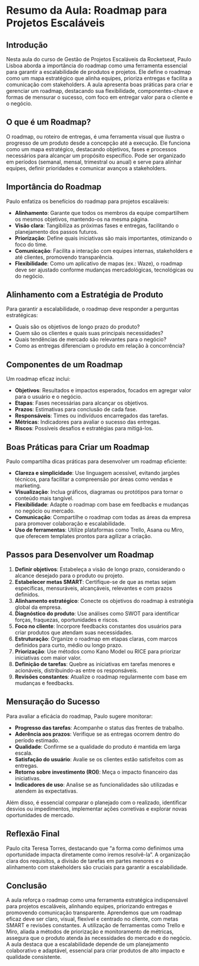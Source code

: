 # Resumo da Aula: Roadmap para Projetos Escaláveis

## Introdução
Nesta aula do curso de Gestão de Projetos Escaláveis da Rocketseat, Paulo Lisboa aborda a importância do roadmap como uma ferramenta essencial para garantir a escalabilidade de produtos e projetos. Ele define o roadmap como um mapa estratégico que alinha equipes, prioriza entregas e facilita a comunicação com stakeholders. A aula apresenta boas práticas para criar e gerenciar um roadmap, destacando sua flexibilidade, componentes-chave e formas de mensurar o sucesso, com foco em entregar valor para o cliente e o negócio.

## O que é um Roadmap?
O roadmap, ou roteiro de entregas, é uma ferramenta visual que ilustra o progresso de um produto desde a concepção até a execução. Ele funciona como um mapa estratégico, destacando objetivos, fases e processos necessários para alcançar um propósito específico. Pode ser organizado em períodos (semanal, mensal, trimestral ou anual) e serve para alinhar equipes, definir prioridades e comunicar avanços a stakeholders.

## Importância do Roadmap
Paulo enfatiza os benefícios do roadmap para projetos escaláveis:
- **Alinhamento**: Garante que todos os membros da equipe compartilhem os mesmos objetivos, mantendo-os na mesma página.
- **Visão clara**: Tangibiliza as próximas fases e entregas, facilitando o planejamento dos passos futuros.
- **Priorização**: Define quais iniciativas são mais importantes, otimizando o foco do time.
- **Comunicação**: Facilita a interação com equipes internas, stakeholders e até clientes, promovendo transparência.
- **Flexibilidade**: Como um aplicativo de mapas (ex.: Waze), o roadmap deve ser ajustado conforme mudanças mercadológicas, tecnológicas ou do negócio.

## Alinhamento com a Estratégia de Produto
Para garantir a escalabilidade, o roadmap deve responder a perguntas estratégicas:
- Quais são os objetivos de longo prazo do produto?
- Quem são os clientes e quais suas principais necessidades?
- Quais tendências de mercado são relevantes para o negócio?
- Como as entregas diferenciam o produto em relação à concorrência?

## Componentes de um Roadmap
Um roadmap eficaz inclui:
- **Objetivos**: Resultados e impactos esperados, focados em agregar valor para o usuário e o negócio.
- **Etapas**: Fases necessárias para alcançar os objetivos.
- **Prazos**: Estimativas para conclusão de cada fase.
- **Responsáveis**: Times ou indivíduos encarregados das tarefas.
- **Métricas**: Indicadores para avaliar o sucesso das entregas.
- **Riscos**: Possíveis desafios e estratégias para mitigá-los.

## Boas Práticas para Criar um Roadmap
Paulo compartilha dicas práticas para desenvolver um roadmap eficiente:
- **Clareza e simplicidade**: Use linguagem acessível, evitando jargões técnicos, para facilitar a compreensão por áreas como vendas e marketing.
- **Visualização**: Inclua gráficos, diagramas ou protótipos para tornar o conteúdo mais tangível.
- **Flexibilidade**: Adapte o roadmap com base em feedbacks e mudanças no negócio ou mercado.
- **Comunicação**: Compartilhe o roadmap com todas as áreas da empresa para promover colaboração e escalabilidade.
- **Uso de ferramentas**: Utilize plataformas como Trello, Asana ou Miro, que oferecem templates prontos para agilizar a criação.

## Passos para Desenvolver um Roadmap
1. **Definir objetivos**: Estabeleça a visão de longo prazo, considerando o alcance desejado para o produto ou projeto.
2. **Estabelecer metas SMART**: Certifique-se de que as metas sejam específicas, mensuráveis, alcançáveis, relevantes e com prazos definidos.
3. **Alinhamento estratégico**: Conecte os objetivos do roadmap à estratégia global da empresa.
4. **Diagnóstico do produto**: Use análises como SWOT para identificar forças, fraquezas, oportunidades e riscos.
5. **Foco no cliente**: Incorpore feedbacks constantes dos usuários para criar produtos que atendam suas necessidades.
6. **Estruturação**: Organize o roadmap em etapas claras, com marcos definidos para curto, médio ou longo prazo.
7. **Priorização**: Use métodos como Kano Model ou RICE para priorizar iniciativas com maior valor.
8. **Definição de tarefas**: Quebre as iniciativas em tarefas menores e acionáveis, distribuindo-as entre os responsáveis.
9. **Revisões constantes**: Atualize o roadmap regularmente com base em mudanças e feedbacks.

## Mensuração do Sucesso
Para avaliar a eficácia do roadmap, Paulo sugere monitorar:
- **Progresso das tarefas**: Acompanhe o status das frentes de trabalho.
- **Aderência aos prazos**: Verifique se as entregas ocorrem dentro do período estimado.
- **Qualidade**: Confirme se a qualidade do produto é mantida em larga escala.
- **Satisfação do usuário**: Avalie se os clientes estão satisfeitos com as entregas.
- **Retorno sobre investimento (ROI)**: Meça o impacto financeiro das iniciativas.
- **Indicadores de uso**: Analise se as funcionalidades são utilizadas e atendem às expectativas.

Além disso, é essencial comparar o planejado com o realizado, identificar desvios ou impedimentos, implementar ações corretivas e explorar novas oportunidades de mercado.

## Reflexão Final
Paulo cita Teresa Torres, destacando que “a forma como definimos uma oportunidade impacta diretamente como iremos resolvê-la”. A organização clara dos requisitos, a divisão de tarefas em partes menores e o alinhamento com stakeholders são cruciais para garantir a escalabilidade.

## Conclusão
A aula reforça o roadmap como uma ferramenta estratégica indispensável para projetos escaláveis, alinhando equipes, priorizando entregas e promovendo comunicação transparente. Aprendemos que um roadmap eficaz deve ser claro, visual, flexível e centrado no cliente, com metas SMART e revisões constantes. A utilização de ferramentas como Trello e Miro, aliada a métodos de priorização e monitoramento de métricas, assegura que o produto atenda às necessidades do mercado e do negócio. A aula destaca que a escalabilidade depende de um planejamento colaborativo e adaptável, essencial para criar produtos de alto impacto e qualidade consistente.
